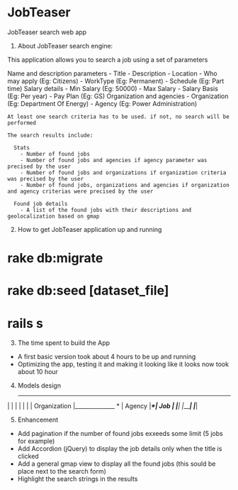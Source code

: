# JobTeaser
JobTeaser search web app

1. About JobTeaser search engine:
  
  This application allows you to search a job using a set of parameters
  
  Name and description parameters
    - Title
    - Description
    - Location
    - Who may apply (Eg: Citizens)
    - WorkType (Eg: Permanent)
    - Schedule (Eg: Part time)
  Salary details
    - Min Salary (Eg: 50000)
    - Max Salary
    - Salary Basis (Eg: Per year)
    - Pay Plan (Eg: GS)
  Organization and agencies
    - Organization (Eg: Department Of Energy)
    - Agency (Eg: Power Administration)

    At least one search criteria has to be used. if not, no search will be performed

    The search results include:
      
      Stats
        - Number of found jobs
        - Number of found jobs and agencies if agency parameter was precised by the user
        - Number of found jobs and organizations if organization criteria was precised by the user
        - Number of found jobs, organizations and agencies if organization and agency criterias were precised by the user
      
      Found job details
        - A list of the found jobs with their descriptions and geolocalization based on gmap

2. How to get JobTeaser application up and running

  # rake db:migrate
  # rake db:seed [dataset_file]
  # rails s

3. The time spent to build the App
  - A first basic version took about 4 hours to be up and running
  - Optimizing the app, testing it and making it looking like it looks now took about 10 hour

4. Models design

   ______________                   ________                  _____
  |              |                 |        |                |     |
  | Organization |______________ * | Agency |_______________*| Job |
  |______________|                 |________|                |_____|

5. Enhancement
  - Add pagination if the number of found jobs exxeeds some limit (5 jobs for example)
  - Add Accordion (jQuery) to display the job details only when the title is clicked
  - Add a general gmap view to display all the found jobs (this sould be place next to the search form) 
  - Highlight the search strings in the results


